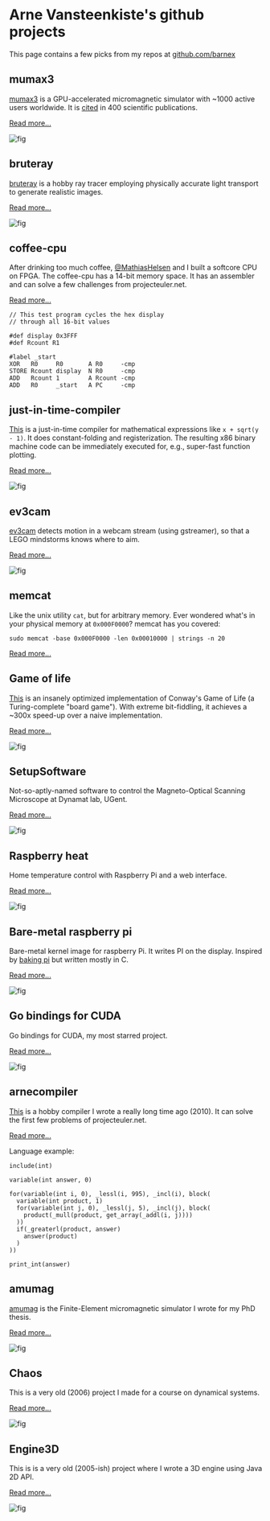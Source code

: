 # Arne Vansteenkiste's github projects

This page contains a few picks from my repos at [github.com/barnex](https://github.com/barnex)


## mumax3

[mumax3](https://mumax.github.io) is a GPU-accelerated micromagnetic simulator with ~1000 active users worldwide. It is [cited](http://aip.scitation.org/doi/10.1063/1.4899186) in 400 scientific publications.

[Read more...](https://mumax.github.io) 

![fig](https://mumax.github.io/web1.png)



## bruteray

[bruteray](https://github.com/barnex/bruteray) is a hobby ray tracer employing physically accurate light transport to generate realistic images.

[Read more...](https://github.com/barnex/bruteray) 

![fig](https://raw.githubusercontent.com/barnex/bruteray/master/shots/039.jpg)



## coffee-cpu

After drinking too much coffee, [@MathiasHelsen](https://github.com/mathiashelsen) and I built a softcore CPU on FPGA. The coffee-cpu has a 14-bit memory space. It has an assembler and can solve a few challenges from projecteuler.net.

[Read more...](https://github.com/barnex/coffee-cpu)


```
// This test program cycles the hex display
// through all 16-bit values

#def display 0x3FFF
#def Rcount R1

#label _start
XOR   R0     R0       A R0     -cmp
STORE Rcount display  N R0     -cmp
ADD   Rcount 1        A Rcount -cmp
ADD   R0     _start   A PC     -cmp
```



## just-in-time-compiler

[This](https://github.com/barnex/just-in-time-compiler) is a just-in-time compiler for mathematical expressions like `x + sqrt(y - 1)`. It does constant-folding and registerization. The resulting x86 binary machine code can be immediately executed for, e.g., super-fast function plotting.

[Read more...](https://github.com/barnex/just-in-time-compiler)

![fig](https://raw.githubusercontent.com/barnex/just-in-time-compiler/master/plotter.png)


## ev3cam

[ev3cam](https://github.com/barnex/ev3cam) detects motion in a webcam stream (using gstreamer), so that a LEGO mindstorms knows where to aim.

[Read more...](https://github.com/barnex/ev3cam) 

![fig](https://raw.githubusercontent.com/barnex/ev3cam/master/motion.gif)


## memcat

Like the unix utility `cat`, but for arbitrary memory. Ever wondered what's in your physical memory at `0x000F0000`? memcat has you covered:

`sudo memcat -base 0x000F0000 -len 0x00010000 | strings -n 20`

[Read more...](https://github.com/barnex/memcat)


## Game of life


[This](https://github.com/barnex/life) is an insanely optimized implementation of Conway's Game of Life (a Turing-complete "board game"). With extreme bit-fiddling, it achieves a ~300x speed-up over a naive implementation.

[Read more...](https://github.com/barnex/life) 

![fig](https://raw.githubusercontent.com/barnex/life/master/img.png)


## SetupSoftware

Not-so-aptly-named software to control the Magneto-Optical Scanning Microscope at Dynamat lab, UGent.

[Read more...](https://github.com/barnex/SetupSoftware)

![fig](https://raw.githubusercontent.com/barnex/SetupSoftware/master/Moka/screenshot.png)


## Raspberry heat

Home temperature control with Raspberry Pi and a web interface.

[Read more...](https://github.com/barnex/raspberryheat)

![fig](https://raw.githubusercontent.com/barnex/raspberryheat/master/rh2.png)



## Bare-metal raspberry pi

Bare-metal kernel image for raspberry Pi. It writes PI on the display. Inspired by [baking pi](http://www.cl.cam.ac.uk/projects/raspberrypi/tutorials/os/) but written mostly in C.

[Read more...](https://github.com/barnex/bakingcpi)

![fig](https://raw.githubusercontent.com/barnex/bakingcpi/master/pi.JPG)


## Go bindings for CUDA

Go bindings for CUDA, my most starred project. 

[Read more...](https://github.com/barnex/cuda5)

![fig](https://raw.githubusercontent.com/barnex/cuda5/master/gophergpu.png)


## arnecompiler

[This](https://github.com/barnex/arnecompiler) is a hobby compiler I wrote a really long time ago (2010). It can solve the first few problems of projecteuler.net.

[Read more...](https://github.com/barnex/arnecompiler) 

Language example:

```
include(int)

variable(int answer, 0)

for(variable(int i, 0), _lessl(i, 995), _incl(i), block(
  variable(int product, 1)
  for(variable(int j, 0), _lessl(j, 5), _incl(j), block(
    product(_mull(product, get_array(_addl(i, j))))
  ))
  if(_greaterl(product, answer)
    answer(product)
  )
))

print_int(answer)
```

## amumag

[amumag](https://github.com/barnex/amumag) is the Finite-Element micromagnetic simulator I wrote for my PhD thesis.

[Read more...](https://github.com/barnex/amumag)

![fig](https://raw.githubusercontent.com/barnex/amumag/master/amuview.png)

## Chaos

This is a very old (2006) project I made for a course on dynamical systems.

[Read more...](https://github.com/barnex/Chaos)

![fig](https://raw.githubusercontent.com/barnex/Chaos/master/shots/julia3.png)

## Engine3D

This is is a very old (2005-ish) project where I wrote a 3D engine using Java 2D API.

[Read more...](https://github.com/barnex/Engine3D)

![fig](https://raw.githubusercontent.com/barnex/Engine3D/master/Screenshots/light1.png)
